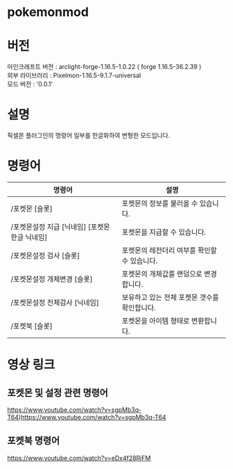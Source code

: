 # pokemonmod

# 버전
마인크래프트 버전 : arclight-forge-1.16.5-1.0.22 ( forge 1.16.5-36.2.39 )  
외부 라이브러리 : Pixelmon-1.16.5-9.1.7-universal  
모드 버전 : '0.0.1'  

# 설명
픽셀몬 플러그인의 명령어 일부를 한글화하여 변형한 모드입니다.

# 명령어
|명령어|설명|
|------|---|
|/포켓몬 [슬롯]|포켓몬의 정보를 불러올 수 있습니다.|
|/포켓몬설정 지급 [닉네임] [포켓몬 한글 닉네임]|포켓몬을 지급할 수 있습니다.|
|/포켓몬설정 검사 [슬롯]|포켓몬의 레전더리 여부를 확인할 수 있습니다.|
|/포켓몬설정 개체변경 [슬롯]|포켓몬의 개체값를 랜덤으로 변경합니다.|
|/포켓몬설정 전체검사 [닉네임]|보유하고 있는 전체 포켓몬 갯수를 확인합니다.|
|/포켓북 [슬롯]|포켓몬을 아이템 형태로 변환합니다.|


# 영상 링크

## 포켓몬 및 설정 관련 명령어
https://www.youtube.com/watch?v=sgpMb3q-T64)https://www.youtube.com/watch?v=sgpMb3q-T64

## 포켓북 명령어
https://www.youtube.com/watch?v=eDx4f28RjFM
